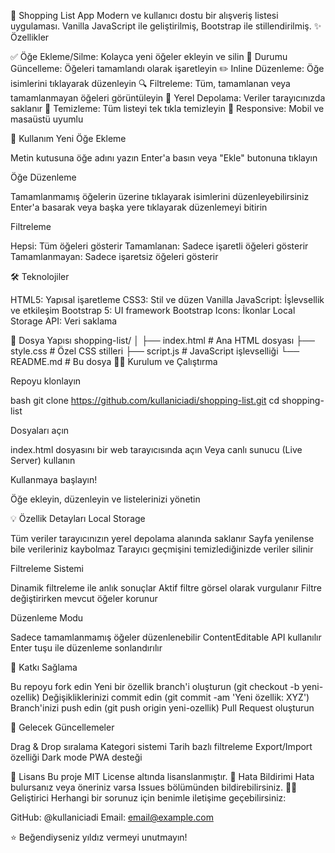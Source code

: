 🛒 Shopping List App
Modern ve kullanıcı dostu bir alışveriş listesi uygulaması. Vanilla JavaScript ile geliştirilmiş, Bootstrap ile stillendirilmiş.
✨ Özellikler

✅ Öğe Ekleme/Silme: Kolayca yeni öğeler ekleyin ve silin
🔄 Durumu Güncelleme: Öğeleri tamamlandı olarak işaretleyin
✏️ Inline Düzenleme: Öğe isimlerini tıklayarak düzenleyin
🔍 Filtreleme: Tüm, tamamlanan veya tamamlanmayan öğeleri görüntüleyin
💾 Yerel Depolama: Veriler tarayıcınızda saklanır
🧹 Temizleme: Tüm listeyi tek tıkla temizleyin
📱 Responsive: Mobil ve masaüstü uyumlu

🚀 Kullanım
Yeni Öğe Ekleme

Metin kutusuna öğe adını yazın
Enter'a basın veya "Ekle" butonuna tıklayın

Öğe Düzenleme

Tamamlanmamış öğelerin üzerine tıklayarak isimlerini düzenleyebilirsiniz
Enter'a basarak veya başka yere tıklayarak düzenlemeyi bitirin

Filtreleme

Hepsi: Tüm öğeleri gösterir
Tamamlanan: Sadece işaretli öğeleri gösterir
Tamamlanmayan: Sadece işaretsiz öğeleri gösterir

🛠️ Teknolojiler

HTML5: Yapısal işaretleme
CSS3: Stil ve düzen
Vanilla JavaScript: İşlevsellik ve etkileşim
Bootstrap 5: UI framework
Bootstrap Icons: İkonlar
Local Storage API: Veri saklama

📁 Dosya Yapısı
shopping-list/
│
├── index.html          # Ana HTML dosyası
├── style.css           # Özel CSS stilleri
├── script.js           # JavaScript işlevselliği
└── README.md           # Bu dosya
🏃‍♂️ Kurulum ve Çalıştırma

Repoyu klonlayın

bash   git clone https://github.com/kullaniciadi/shopping-list.git
   cd shopping-list

Dosyaları açın

index.html dosyasını bir web tarayıcısında açın
Veya canlı sunucu (Live Server) kullanın


Kullanmaya başlayın!

Öğe ekleyin, düzenleyin ve listelerinizi yönetin



💡 Özellik Detayları
Local Storage

Tüm veriler tarayıcınızın yerel depolama alanında saklanır
Sayfa yenilense bile verileriniz kaybolmaz
Tarayıcı geçmişini temizlediğinizde veriler silinir

Filtreleme Sistemi

Dinamik filtreleme ile anlık sonuçlar
Aktif filtre görsel olarak vurgulanır
Filtre değiştirirken mevcut öğeler korunur

Düzenleme Modu

Sadece tamamlanmamış öğeler düzenlenebilir
ContentEditable API kullanılır
Enter tuşu ile düzenleme sonlandırılır

🤝 Katkı Sağlama

Bu repoyu fork edin
Yeni bir özellik branch'i oluşturun (git checkout -b yeni-ozellik)
Değişikliklerinizi commit edin (git commit -am 'Yeni özellik: XYZ')
Branch'inizi push edin (git push origin yeni-ozellik)
Pull Request oluşturun

📝 Gelecek Güncellemeler

 Drag & Drop sıralama
 Kategori sistemi
 Tarih bazlı filtreleme
 Export/Import özelliği
 Dark mode
 PWA desteği

📄 Lisans
Bu proje MIT License altında lisanslanmıştır.
🐛 Hata Bildirimi
Hata bulursanız veya öneriniz varsa Issues bölümünden bildirebilirsiniz.
👨‍💻 Geliştirici
Herhangi bir sorunuz için benimle iletişime geçebilirsiniz:

GitHub: @kullaniciadi
Email: email@example.com


⭐ Beğendiyseniz yıldız vermeyi unutmayın!
